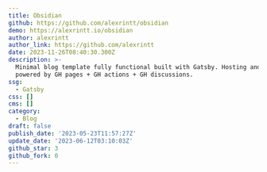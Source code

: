 ```yaml
---
title: Obsidian
github: https://github.com/alexrintt/obsidian
demo: https://alexrintt.io/obsidian
author: alexrintt
author_link: https://github.com/alexrintt
date: 2023-11-26T08:40:30.300Z
description: >-
  Minimal blog template fully functional built with Gatsby. Hosting and CMS
  powered by GH pages + GH actions + GH discussions.
ssg:
  - Gatsby
css: []
cms: []
category:
  - Blog
draft: false
publish_date: '2023-05-23T11:57:27Z'
update_date: '2023-06-12T03:10:03Z'
github_star: 3
github_fork: 0
---
```

